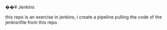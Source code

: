 ��# Jenkins

this repo is an exercise in jenkins, i create a pipeline pulling the code of the jenkisnfile from this repo.

